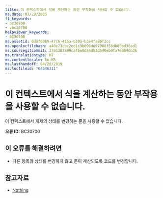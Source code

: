 ```yaml
---
title: 이 컨텍스트에서 식을 계산하는 동안 부작용을 사용할 수 없습니다.
ms.date: 07/20/2015
f1_keywords:
- bc30700
- vbc30700
helpviewer_keywords:
- BC30700
ms.assetid: 0daf00b9-47c6-415a-b39a-b3e4fa86f2cc
ms.openlocfilehash: a40c73cbc2ed1c9b698de97908f58db89bd36ad1
ms.sourcegitcommit: 2701302a99cafbe0d86d53d540eb0fa7e9b46b36
ms.translationtype: MT
ms.contentlocale: ko-KR
ms.lasthandoff: 04/28/2019
ms.locfileid: "64646311"
---
```

# <a name="side-effects-not-valid-during-expression-evaluation-in-this-context"></a>이 컨텍스트에서 식을 계산하는 동안 부작용을 사용할 수 없습니다.
이 컨텍스트에서 개체의 상태를 변경하는 문을 사용할 수 없습니다.  
  
 **오류 ID:** BC30700  
  
## <a name="to-correct-this-error"></a>이 오류를 해결하려면  
  
- 다른 항목의 상태를 변경하지 않고 문이 계산되도록 코드를 변경합니다.  
  
## <a name="see-also"></a>참고자료

- [Nothing](../../visual-basic/language-reference/nothing.md)
